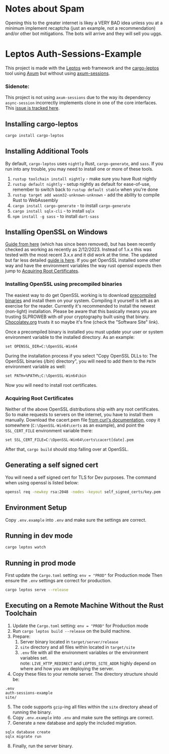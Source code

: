 # Notes about Spam
Opening this to the greater internet is likey a VERY BAD idea unless you at a minimum implement recaptcha (just an example, not a recommendation) and/or other bot mitigations.
The bots will arrive and they will sell you uggs.

# Leptos Auth-Sessions-Example

This project is made with the [Leptos](https://github.com/leptos-rs/leptos) web framework and the [cargo-leptos](https://github.com/leptos-rs/cargo-leptos) tool using [Axum](https://github.com/tokio-rs/axum) but without using [axum-sessions](https://github.com/maxcountryman/axum-sessions).

### Sidenote:
This project is not using  `axum-sessions` due to the way its dependency `async-session` incorrectly implements clone in one of the core interfaces. This [issue is tracked here](https://github.com/http-rs/async-session/pull/57).

## Installing cargo-leptos

```bash
cargo install cargo-leptos
```

## Installing Additional Tools

By default, `cargo-leptos` uses `nightly` Rust, `cargo-generate`, and `sass`. If you run into any trouble, you may need to install one or more of these tools.

1. `rustup toolchain install nightly` - make sure you have Rust nightly
2. `rustup default nightly` - setup nightly as default for ease-of-use, remember to switch back to `rustup default stable` when you're done
3. `rustup target add wasm32-unknown-unknown` - add the ability to compile Rust to WebAssembly
4. `cargo install cargo-generate` - to install `cargo-generate`
5. `cargo install sqlx-cli` - to install `sqlx`
6. `npm install -g sass` - to install `dart-sass`

## Installing OpenSSL on Windows

[Guide from here](https://github.com/sfackler/rust-openssl/tree/5948898e54882c0bedd12d87569eb4dbee5bbca7#windows-msvc) (which has since been removed), but has been recently checked as working as recently as 2/12/2023. Instead of 1.x.x this was tested with the most recent 3.x.x and it did work at the time. The updated but far less detailed [guide is here](https://docs.rs/openssl/latest/openssl/#automatic). If you get OpenSSL installed some other way and have the environment variables the way rust openssl expects then jump to [Acquiring Root Certificates](#acquiring-root-certificates).

### Installing OpenSSL using precompiled binaries

The easiest way to do get OpenSSL working is to download [precompiled binaries](https://slproweb.com/products/Win32OpenSSL.html) and install them on your system. Compiling it yourself is left as an exercise for the reader. Currently it's recommended to install the newest (non-light) installation. Please be aware that this basically means you are trusting SLPROWEB with _all_ your cryptography built using that binary. [Chocolatey.org](https://community.chocolatey.org/packages/OpenSSL.Light) trusts it so maybe it's fine (check the "Software Site" link).

Once a precompiled binary is installed you must update your user or system environment variable to the installed directory. As an example:

```
set OPENSSL_DIR=C:\OpenSSL-Win64
```

During the installation process if you select "Copy OpenSSL DLLs to: The OpenSSL binaries (/bin) directory", you will need to add them to the `PATH` environment variable as well:

```
set PATH=%PATH%;C:\OpenSSL-Win64\bin
```

Now you will need to install root certificates.

### Acquiring Root Certificates

Neither of the above OpenSSL distributions ship with any root certificates. So to make requests to servers on the internet, you have to install them manually. Download the cacert.pem file [from curl's documentation](https://curl.se/docs/caextract.html), copy it somewhere (`C:\OpenSSL-Win64\certs` as an example), and point the `SSL_CERT_FILE` environment variable there:

```
set SSL_CERT_FILE=C:\OpenSSL-Win64\certs\cacert[date].pem
```

After that, `cargo build` should stop falling over at OpenSSL.

## Generating a self signed cert

You will need a self signed cert for TLS for Dev purposes. The command when using openssl is listed below:

```bash
openssl req -newkey rsa:2048 -nodes -keyout self_signed_certs/key.pem -x509 -days 365 -out self_signed_certs/certificate.pem
```

## Environment Setup
Copy `.env.example` into `.env` and make sure the settings are correct.

## Running in dev mode

```bash
cargo leptos watch
```

## Running in prod mode

First update the `Cargo.toml` setting: `env = "PROD"` for Production mode
Then ensure the `.env` settings are correct for production.

```bash
cargo leptos serve --release
```

## Executing on a Remote Machine Without the Rust Toolchain
1. Update the `Cargo.toml` setting: `env = "PROD"` for Production mode  
2. Run `cargo leptos build --release` on the build machine.
3. Prepare:  
    1. Server binary located in `target/server/release`  
    2. `site` directory and all files within located in `target/site`  
    3. `.env` file with all the environment variables or the environment variables set.  
        note: `LIVE_HTTP_REDIRECT` and `LEPTOS_SITE_ADDR` highly depend on where and how you are deploying the server.
4. Copy these files to your remote server. The directory structure should be:
```text
.env
auth-sessions-example
site/
```
5. The code supports `gzip`-ing all files within the `site` directory ahead of running the binary.
6. Copy `.env.example` into `.env` and make sure the settings are correct.
7. Generate a new database and apply the included migration.
```
sqlx database create
sqlx migrate run
```
8. Finally, run the server binary.
